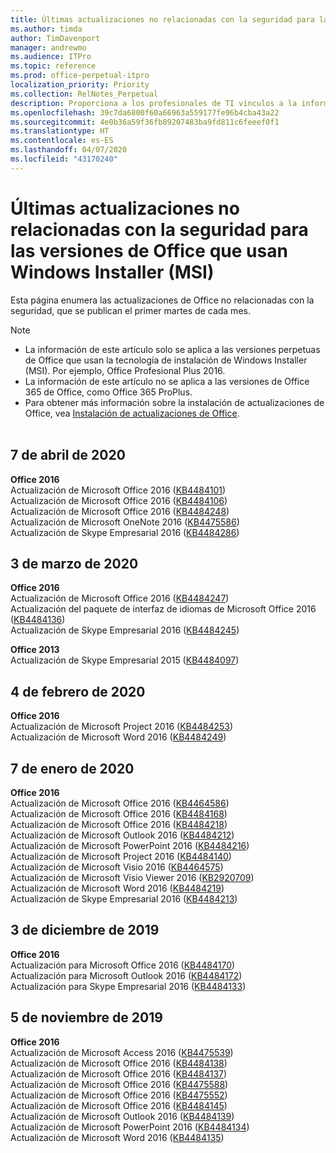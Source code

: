 ```yaml
---
title: Últimas actualizaciones no relacionadas con la seguridad para las versiones de Office que usan Windows Installer (MSI)
ms.author: timda
author: TimDavenport
manager: andrewmo
ms.audience: ITPro
ms.topic: reference
ms.prod: office-perpetual-itpro
localization_priority: Priority
ms.collection: RelNotes_Perpetual
description: Proporciona a los profesionales de TI vínculos a la información de las últimas actualizaciones no relacionadas con la seguridad de las versiones perpetuas de Office 2016, Office 2013 y Office 2010.
ms.openlocfilehash: 39c7da6800f60a66963a559177fe96b4cba43a22
ms.sourcegitcommit: 4e0b36a59f36fb89207483ba9fd811c6feeef0f1
ms.translationtype: HT
ms.contentlocale: es-ES
ms.lasthandoff: 04/07/2020
ms.locfileid: "43170240"
---
```

# <a name="latest-non-security-updates-for-versions-of-office-that-use-windows-installer-msi"></a>Últimas actualizaciones no relacionadas con la seguridad para las versiones de Office que usan Windows Installer (MSI)

Esta página enumera las actualizaciones de Office no relacionadas con la seguridad, que se publican el primer martes de cada mes.

> [!NOTE]
> - La información de este artículo solo se aplica a las versiones perpetuas de Office que usan la tecnología de instalación de Windows Installer (MSI). Por ejemplo, Office Profesional Plus 2016.
> - La información de este artículo no se aplica a las versiones de Office 365 de Office, como Office 365 ProPlus.
> - Para obtener más información sobre la instalación de actualizaciones de Office, vea [Instalación de actualizaciones de Office](https://support.office.com/article/2ab296f3-7f03-43a2-8e50-46de917611c5).
<br/><br/>

## <a name="april-7-2020"></a>7 de abril de 2020

**Office 2016**<br/>
Actualización de Microsoft Office 2016 ([KB4484101](https://support.microsoft.com/help/4484101))<br/>
Actualización de Microsoft Office 2016 ([KB4484106](https://support.microsoft.com/help/4484106))<br/>
Actualización de Microsoft Office 2016 ([KB4484248](https://support.microsoft.com/help/4484248))<br/>
Actualización de Microsoft OneNote 2016 ([KB4475586](https://support.microsoft.com/help/4475586))<br/>
Actualización de Skype Empresarial 2016 ([KB4484286](https://support.microsoft.com/help/4484286)) <br/>


## <a name="march-3-2020"></a>3 de marzo de 2020

**Office 2016**<br/>
Actualización de Microsoft Office 2016 ([KB4484247](https://support.microsoft.com/help/4484247))<br/> Actualización del paquete de interfaz de idiomas de Microsoft Office 2016 ([KB4484136](https://support.microsoft.com/help/4484136))<br/>
Actualización de Skype Empresarial 2016 ([KB4484245](https://support.microsoft.com/help/4484245)) <br/>

**Office 2013**<br/>
Actualización de Skype Empresarial 2015 ([KB4484097](https://support.microsoft.com/help/4484097))<br/>


## <a name="february-4-2020"></a>4 de febrero de 2020

**Office 2016**<br/>
Actualización de Microsoft Project 2016 ([KB4484253](https://support.microsoft.com/help/4484253)) <br/>
Actualización de Microsoft Word 2016 ([KB4484249](https://support.microsoft.com/help/4484249)) <br/>

## <a name="january-7-2020"></a>7 de enero de 2020

**Office 2016**<br/>
Actualización de Microsoft Office 2016 ([KB4464586](https://support.microsoft.com/help/4464586)) <br/>
Actualización de Microsoft Office 2016 ([KB4484168](https://support.microsoft.com/help/4484168)) <br/>
Actualización de Microsoft Office 2016 ([KB4484218](https://support.microsoft.com/help/4484218)) <br/>
Actualización de Microsoft Outlook 2016 ([KB4484212](https://support.microsoft.com/help/4484212)) <br/>
Actualización de Microsoft PowerPoint 2016 ([KB4484216](https://support.microsoft.com/help/4484216)) <br/>
Actualización de Microsoft Project 2016 ([KB4484140](https://support.microsoft.com/help/4484140)) <br/>
Actualización de Microsoft Visio 2016 ([KB4464575](https://support.microsoft.com/help/4464575)) <br/>
Actualización de Microsoft Visio Viewer 2016 ([KB2920709](https://support.microsoft.com/help/2920709)) <br/>
Actualización de Microsoft Word 2016 ([KB4484219](https://support.microsoft.com/help/4484219)) <br/>
Actualización de Skype Empresarial 2016 ([KB4484213](https://support.microsoft.com/help/4484213)) <br/>


## <a name="december-3-2019"></a>3 de diciembre de 2019

**Office 2016**<br/>
Actualización para Microsoft Office 2016 ([KB4484170](https://support.microsoft.com/help/4484170)) <br/>
Actualización para Microsoft Outlook 2016 ([KB4484172](https://support.microsoft.com/help/4484172)) <br/>
Actualización para Skype Empresarial 2016 ([KB4484133](https://support.microsoft.com/help/4484133)) <br/>

## <a name="november-5-2019"></a>5 de noviembre de 2019

**Office 2016**<br/>
Actualización de Microsoft Access 2016 ([KB4475539](https://support.microsoft.com/help/4475539)) <br/>
Actualización de Microsoft Office 2016 ([KB4484138](https://support.microsoft.com/help/4484138)) <br/>
Actualización de Microsoft Office 2016 ([KB4484137](https://support.microsoft.com/help/4484137)) <br/>
Actualización de Microsoft Office 2016 ([KB4475588](https://support.microsoft.com/help/4475588)) <br/>
Actualización de Microsoft Office 2016 ([KB4475552](https://support.microsoft.com/help/4475552)) <br/>
Actualización de Microsoft Office 2016 ([KB4484145](https://support.microsoft.com/help/4484145)) <br/>
Actualización de Microsoft Outlook 2016 ([KB4484139](https://support.microsoft.com/help/4484139)) <br/>
Actualización de Microsoft PowerPoint 2016 ([KB4484134](https://support.microsoft.com/help/4484134)) <br/>
Actualización de Microsoft Word 2016 ([KB4484135](https://support.microsoft.com/help/4484135)) <br/>
